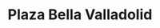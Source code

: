 ---
title: "Plaza Bella Valladolid"
url: /valladolid/plaza-bella-valladolid/
shop: centro comercial
---